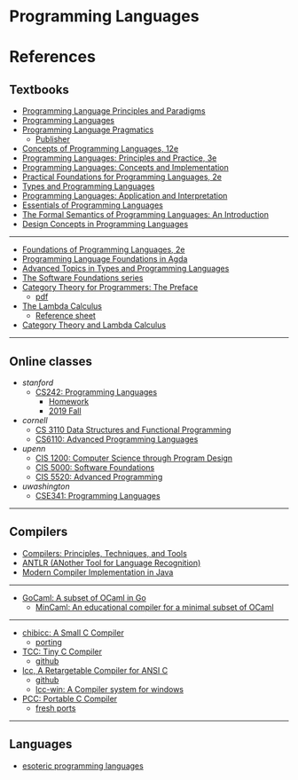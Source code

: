 # Programming Languages



# References
## Textbooks
- [Programming Language Principles and Paradigms](https://eecs390.github.io/notes/index.html)
- [Programming Languages](https://opendsa.cs.vt.edu/ODSA/Books/PL/html/index.html)
- [Programming Language Pragmatics](https://www.cs.rochester.edu/u/scott/pragmatics/)
  - [Publisher](https://booksite.elsevier.com/9780124104099/)
- [Concepts of Programming Languages, 12e](https://www.pearson.com/en-us/subject-catalog/p/concepts-of-programming-languages/P200000003361/9780135102268)
- [Programming Languages: Principles and Practice, 3e](https://www.cs.sjsu.edu/faculty/louden/pltext3.html)
- [Programming Languages: Concepts and Implementation](https://www.vitalsource.com/products/programming-languages-concepts-and-implementation-saverio-perugini-v9781284254846)
- [Practical Foundations for Programming Languages, 2e](https://www.cs.cmu.edu/~rwh/pfpl.html)
- [Types and Programming Languages](https://www.cis.upenn.edu/~bcpierce/tapl/)
- [Programming Languages: Application and Interpretation](https://cs.brown.edu/~sk/Publications/Books/ProgLangs/2007-04-26/)
- [Essentials of Programming Languages](https://mitpress.mit.edu/9780262560672/essentials-of-programming-languages/)
- [The Formal Semantics of Programming Languages: An Introduction](https://direct.mit.edu/books/monograph/4338/The-Formal-Semantics-of-Programming-LanguagesAn)
- [Design Concepts in Programming Languages](https://mitpress.mit.edu/9780262201759/design-concepts-in-programming-languages/)

- ---
- [Foundations of Programming Languages, 2e](https://kentdlee.github.io/PL/build/html/index.html)
- [Programming Language Foundations in Agda](https://plfa.github.io/)
- [Advanced Topics in Types and Programming Languages](https://www.cis.upenn.edu/~bcpierce/attapl/)
- [The Software Foundations series](https://softwarefoundations.cis.upenn.edu/)
- [Category Theory for Programmers: The Preface](https://bartoszmilewski.com/2014/10/28/category-theory-for-programmers-the-preface/)
  - [pdf](https://github.com/hmemcpy/milewski-ctfp-pdf)
- [The Lambda Calculus](https://plato.stanford.edu/entries/lambda-calculus/)
  - [Reference sheet](https://learnxinyminutes.com/docs/lambda-calculus/)
- [Category Theory and Lambda Calculus](https://github.com/mroman42/ctlc)

---

## Online classes
- _stanford_
  - [CS242: Programming Languages](https://web.stanford.edu/class/cs242/coursework.html)
    - [Homework](https://github.com/danvk/Stanford-CS-242-Programming-Languages)
    - [2019 Fall](https://stanford-cs242.github.io/f19/)
- _cornell_
  - [ CS 3110 Data Structures and Functional Programming](https://cs3110.github.io/textbook/cover.html)
  - [CS6110: Advanced Programming Languages](https://www.cs.cornell.edu/courses/cs6110/2023sp/)
- _upenn_
  - [CIS 1200: Computer Science through Program Design](https://www.seas.upenn.edu/~cis120/current/)
  - [CIS 5000: Software Foundations](https://www.seas.upenn.edu/~cis5000)
  - [CIS 5520: Advanced Programming](https://www.seas.upenn.edu/~cis5520)
- _uwashington_
  - [CSE341: Programming Languages](https://courses.cs.washington.edu/courses/cse341/)

---

## Compilers
- [Compilers: Principles, Techniques, and Tools](https://suif.stanford.edu/dragonbook/)
- [ANTLR (ANother Tool for Language Recognition)](https://www.antlr.org/)
- [Modern Compiler Implementation in Java](https://www.cs.princeton.edu/~appel/modern/java/)
- ---
- [GoCaml: A subset of OCaml in Go](https://github.com/rhysd/gocaml)
  - [MinCaml: An educational compiler for a minimal subset of OCaml](https://github.com/esumii/min-caml)
- ---
- [chibicc: A Small C Compiler](https://github.com/rui314/chibicc)
  - [porting](https://briancallahan.net/blog/20220629.html)
- [TCC: Tiny C Compiler](https://bellard.org/tcc/)
  - [github](https://github.com/TinyCC/tinycc)
- [lcc, A Retargetable Compiler for ANSI C](https://drh.github.io/lcc/)
  - [github](https://github.com/drh/lcc)
  - [lcc-win: A Compiler system for windows](https://lcc-win32.services.net/)
- [PCC: Portable C Compiler](https://github.com/IanHarvey/pcc)
  - [fresh ports](https://www.freshports.org/lang/pcc)

---

## Languages
- [esoteric programming languages](https://esolangs.org/wiki/Main_Page)
